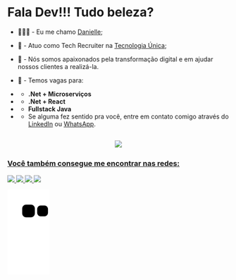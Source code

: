 # Fala Dev!!! Tudo beleza?

- 👨🏽‍💻 - Eu me chamo [Danielle](https://www.linkedin.com/in/daniellelafrazia);
- 💜 - Atuo como Tech Recruiter na [Tecnologia Única](https://tecnologiaunica.com.br/);
- 🦄 - Nós somos apaixonados pela transformação digital e em ajudar nossos clientes a realizá-la.
- 💸 - Temos vagas para:
- - **.Net + Microserviços** 
- - **.Net + React**
- - **Fullstack Java** 

- - Se alguma fez sentido pra você, entre em contato comigo através do [LinkedIn](https://www.linkedin.com/in/daniellelafrazia) ou [WhatsApp](https://wa.me/5544998883694).

##

<div align="center">
  <a href="https://github.com/danilafrazia">
  <img height="180em" src="https://github-readme-stats.vercel.app/api?username=danilafrazia&show_icons=true&theme=midnight-
</div>

<div align="center" style="display: inline_block"><br>
  
</div>

### Você também consegue me encontrar nas redes: 
  
 
<div>   
  <a href="https://www.linkedin.com/in/daniellelafrazia" target="_blank">
    <img src="https://img.shields.io/badge/-LinkedIn-%230077B5?style=for-the-badge&logo=linkedin&logoColor=white" target="_blank">
  </a>

  <a href="https://wa.me/5544998883694" target="_blank">
   <img src="https://img.shields.io/badge/WhatsApp-25D366?style=for-the-badge&logo=whatsapp&logoColor=white" target="_blank">
  </a> 

  <a href="mailto:dfrazia@tecnologiaunica.com.br">
    <img src="https://img.shields.io/badge/-Gmail-%23333?style=for-the-badge&logo=gmail&logoColor=white" target="_blank">
  </a>

  <a href="https://discord.gg/danilafrazia" target="_blank">
    <img src="https://img.shields.io/badge/Discord-7289DA?style=for-the-badge&logo=discord&logoColor=white" target="_blank">
  </a>

 
  ![Snake animation](https://github.com/paulopelaez/paulopelaez/blob/output/github-grid-snake.svg)
 
</div>
